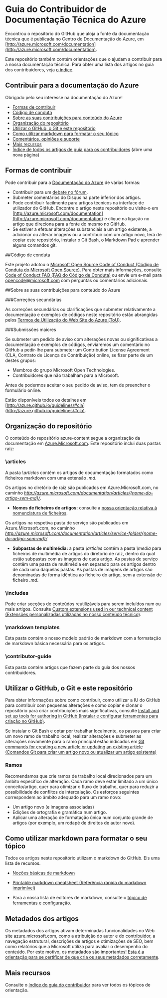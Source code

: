 # Guia do Contribuidor de Documentação Técnica do Azure

Encontrou o repositório do GitHub que aloja a fonte da documentação técnica que é publicada no Centro de Documentação do Azure, em [http://azure.microsoft.com/documentation](http://azure.microsoft.com/documentation).

Este repositório também contém orientações que o ajudam a contribuir para a nossa documentação técnica.  Para obter uma lista dos artigos no guia dos contribuidores, veja [o índice](https://github.com/Azure/azure-content/blob/master/contributor-guide/contributor-guide-index.md).

## Contribuir para a documentação do Azure

Obrigado pelo seu interesse na documentação do Azure!

* [Formas de contribuir](#ways-to-contribute)
* [Código de conduta](#code-of-conduct)
* [Sobre as suas contribuições para conteúdo do Azure](#about-your-contributions-to-azure-content)
* [Organização do repositório](#repository-organization)
* [Utilizar o GitHub, o Git e este repositório](#use-github-git-and-this-repository)
* [Como utilizar markdown para formatar o seu tópico](#how-to-use-markdown-to-format-your-topic)
* [Comentários, opiniões e suporte](./contributor-guide/feedback-and-comments.md)
* [Mais recursos](#more-resources)
* [Índice de todos os artigos de guia para os contribuidores](./contributor-guide/contributor-guide-index.md) (abre uma nova página)

## Formas de contribuir 

Pode contribuir para a [Documentação do Azure](http://azure.microsoft.com/documentation/) de várias formas:

* Contribuir para um [debate no fórum](http://social.msdn.microsoft.com/Forums/windowsazure/home).
* Submeter comentários do Disqus na parte inferior dos artigos.
* Pode contribuir facilmente para artigos técnicos na interface de utilizador do GitHub. Encontre o artigo neste repositório ou visite-o em [http://azure.microsoft.com/documentation](http://azure.microsoft.com/documentation) e clique na ligação no artigo que direciona para a fonte do mesmo no GitHub.
* Se estiver a efetuar alterações substanciais a um artigo existente, a adicionar ou alterar imagens ou a contribuir com um artigo novo, terá de copiar este repositório, instalar o Git Bash, o Markdown Pad e aprender alguns comandos git.

##Código de conduta

Este projeto adotou o [Microsoft Open Source Code of Conduct (Código de Conduta do Microsoft Open Source)](https://opensource.microsoft.com/codeofconduct/). Para obter mais informações, consulte [Code of Conduct FAQ (FAQ do Código de Conduta)](https://opensource.microsoft.com/codeofconduct/faq/) ou envie um e-mail para [opencode@microsoft.com](mailto:opencode@microsoft.com) com perguntas ou comentários adicionais.

##Sobre as suas contribuições para conteúdo do Azure

###Correções secundárias

As correções secundárias ou clarificações que submeter relativamente a documentação e exemplos de códigos neste repositório estão abrangidas pelos [Termos de Utilização do Web Site do Azure (ToU)](http://azure.microsoft.com/support/legal/website-terms-of-use/).


###Submissões maiores

Se submeter um pedido de aviso com alterações novas ou significativas a documentação e exemplos de códigos, enviaremos um comentário no GitHub a pedir-lhe para submeter um Contribution License Agreement (CLA, Contrato de Licença de Contribuição) online, se fizer parte de um destes grupos:

* Membros do grupo Microsoft Open Technologies.
* Contribuidores que não trabalham para a Microsoft.

Antes de podermos aceitar o seu pedido de aviso, tem de preencher o formulário online.

Estão disponíveis todos os detalhes em [http://azure.github.io/guidelines/#cla](http://azure.github.io/guidelines/#cla).

## Organização do repositório

O conteúdo do repositório azure-content segue a organização da documentação em [Azure.Microsoft.com](http://azure.microsoft.com). Este repositório inclui duas pastas raiz:

### \articles

A pasta *\articles* contém os artigos de documentação formatados como ficheiros markdown com uma extensão *.md*.

Os artigos no diretório de raiz são publicados em Azure.Microsoft.com, no caminho *http://azure.microsoft.com/documentation/articles/{nome-do-artigo-sem-md}/*.

* **Nomes de ficheiros de artigos:** consulte a [nossa orientação relativa à nomenclatura de ficheiros](./contributor-guide/file-names-and-locations.md).

Os artigos na respetiva pasta de serviço são publicados em Azure.Microsoft.com, no caminho *http://azure.microsoft.com/documentation/articles/service-folder/{nome-do-artigo-sem-md}/*

* **Subpastas de multimédia:** a pasta *\articles* contém a pasta *\media* para ficheiros de multimédia de artigos do diretório de raiz, dentro da qual estão subpastas com as imagens de cada artigo.  As pastas de serviço contêm uma pasta de multimédia em separado para os artigos dentro de cada uma daquelas pastas. As pastas de imagens de artigos são denominadas de forma idêntica ao ficheiro do artigo, sem a extensão de ficheiro *.md*.

### \includes

Pode criar secções de conteúdos reutilizáveis para serem incluídos num ou mais artigos. Consulte [Custom extensions used in our technical content (Extensões personalizadas utilizadas no nosso conteúdo técnico)](./contributor-guide/custom-markdown-extensions.md).

### \markdown templates

Esta pasta contém o nosso modelo padrão de markdown com a formatação de markdown básica necessária para os artigos.

### \contributor-guide

Esta pasta contém artigos que fazem parte do guia dos nossos contribuidores.  

## Utilizar o GitHub, o Git e este repositório

Para obter informações sobre como contribuir, como utilizar a IU do GitHub para contribuir com pequenas alterações e como copiar e clonar o repositório para criar contribuições mais significativas, consulte [Install and set up tools for authoring in GitHub (Instalar e configurar ferramentas para criação no GitHub)](./contributor-guide/tools-and-setup.md).

Se instalar o Git Bash e optar por trabalhar localmente, os passos para criar um novo ramo de trabalho local, realizar alterações e submeter as alterações novamente para o ramo principal estão indicados em [Git commands for creating a new article or updating an existing article (Comandos Git para criar um artigo novo ou atualizar um artigo existente)](./contributor-guide/git-commands-for-master.md)

### Ramos

Recomendamos que crie ramos de trabalho local direcionados para um âmbito específico de alteração. Cada ramo deve estar limitado a um único conceito/artigo, quer para otimizar o fluxo de trabalho, quer para reduzir a possibilidade de conflitos de intercalação.  Os esforços seguintes correspondem ao âmbito adequado para um ramo novo:

* Um artigo novo (e imagens associadas)
* Edições de ortografia e gramática num artigo.
* Aplicar uma alteração de formatação única num conjunto grande de artigos (por exemplo, um rodapé de direitos de autor novo).

## Como utilizar markdown para formatar o seu tópico

Todos os artigos neste repositório utilizam o markdown do GitHub.  Eis uma lista de recursos.

- [Noções básicas de markdown](https://help.github.com/articles/markdown-basics/)

- [Printable markdown cheatsheet (Referência rápida do markdown imprimível)](./contributor-guide/media/documents/markdown-cheatsheet.pdf?raw=true)

- Para a nossa lista de editores de markdown, consulte o [tópico de ferramentas e configuração](./contributor-guide/tools-and-setup.md#install-a-markdown-editor).

## Metadados dos artigos

Os metadados dos artigos ativam determinadas funcionalidades no Web site azure.microsoft.com, como a atribuição do autor e do contribuidor, a navegação estrutural, descrições de artigos e otimizações de SEO, bem como relatórios que a Microsoft utiliza para avaliar o desempenho do conteúdo. Por este motivo, os metadados são importantes! [Esta é a orientação para se certificar de que cria os seus metadados corretamente](./contributor-guide/article-metadata.md).

## Mais recursos

Consulte o [índice do guia do contribuidor](./contributor-guide/contributor-guide-index.md) para ver todos os tópicos de orientação.



<!--HONumber=Aug16_HO1-->


